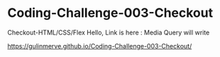# Coding-Challenge-003-Checkout
Checkout-HTML/CSS/Flex
Hello, Link is here :
Media Query will write

https://gulinmerve.github.io/Coding-Challenge-003-Checkout/
